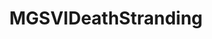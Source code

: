 ---
title: MGSVIDeathStranding
crosslinks:
- NeverBeGameOver
- DeathStranding
- EarthPorn
- Apicem
---